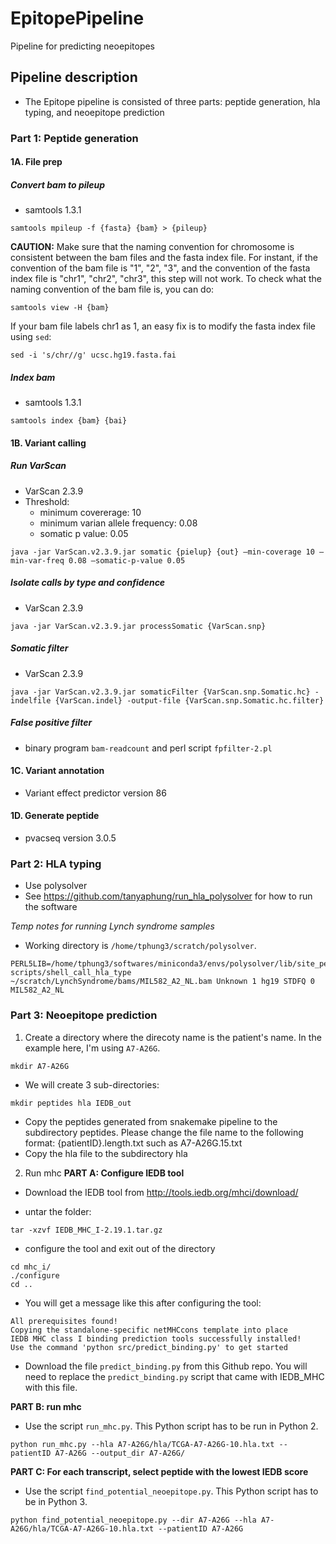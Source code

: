 # EpitopePipeline
Pipeline for predicting neoepitopes

## Pipeline description
* The Epitope pipeline is consisted of three parts: peptide generation, hla typing, and neoepitope prediction
### Part 1: Peptide generation

#### 1A. File prep
##### Convert bam to pileup
* samtools 1.3.1

```
samtools mpileup -f {fasta} {bam} > {pileup}
```
**CAUTION:** Make sure that the naming convention for chromosome is consistent between the bam files and the fasta index file. For instant, if the convention of the bam file is "1", "2", "3", and the convention of the fasta index file is "chr1", "chr2", "chr3", this step will not work. 
To check what the naming convention of the bam file is, you can do:
```
samtools view -H {bam}
```
If your bam file labels chr1 as 1, an easy fix is to modify the fasta index file using `sed`:

```
sed -i 's/chr//g' ucsc.hg19.fasta.fai
```

##### Index bam
* samtools 1.3.1

```
samtools index {bam} {bai}
```

#### 1B. Variant calling
##### Run VarScan
* VarScan 2.3.9
* Threshold:
  - minimum covererage: 10
  - minimum varian allele frequency: 0.08
  - somatic p value: 0.05
```
java -jar VarScan.v2.3.9.jar somatic {pielup} {out} –min-coverage 10 –min-var-freq 0.08 –somatic-p-value 0.05
```

##### Isolate calls by type and confidence
* VarScan 2.3.9

```
java -jar VarScan.v2.3.9.jar processSomatic {VarScan.snp}
```

##### Somatic filter
* VarScan 2.3.9

```
java -jar VarScan.v2.3.9.jar somaticFilter {VarScan.snp.Somatic.hc} -indelfile {VarScan.indel} -output-file {VarScan.snp.Somatic.hc.filter}
```

##### False positive filter
* binary program `bam-readcount` and perl script `fpfilter-2.pl`

#### 1C. Variant annotation
* Variant effect predictor version 86

#### 1D. Generate peptide
* pvacseq version 3.0.5

### Part 2: HLA typing
* Use polysolver
* See https://github.com/tanyaphung/run_hla_polysolver for how to run the software

*Temp notes for running Lynch syndrome samples*

* Working directory is `/home/tphung3/scratch/polysolver`. 

```
PERL5LIB=/home/tphung3/softwares/miniconda3/envs/polysolver/lib/site_perl/5.26.2/ scripts/shell_call_hla_type ~/scratch/LynchSyndrome/bams/MIL582_A2_NL.bam Unknown 1 hg19 STDFQ 0 MIL582_A2_NL
```

### Part 3: Neoepitope prediction

1. Create a directory where the direcoty name is the patient's name. In the example here, I'm using `A7-A26G`.
```
mkdir A7-A26G
```

- We will create 3 sub-directories:

```
mkdir peptides hla IEDB_out
```
  - Copy the peptides generated from snakemake pipeline to the subdirectory peptides. Please change the file name to the following format: {patientID}.length.txt such as A7-A26G.15.txt
  - Copy the hla file to the subdirectory hla

2. Run mhc
**PART A: Configure IEDB tool**
* Download the IEDB tool from http://tools.iedb.org/mhci/download/
 - untar the folder:
 ```
 tar -xzvf IEDB_MHC_I-2.19.1.tar.gz
 ```
 - configure the tool and exit out of the directory 
 ```
 cd mhc_i/
 ./configure
 cd ..
 ```
 
 - You will get a message like this after configuring the tool:
 ```
 All prerequisites found!
Copying the standalone-specific netMHCcons template into place
IEDB MHC class I binding prediction tools successfully installed!
Use the command 'python src/predict_binding.py' to get started
 ```
 - Download the file `predict_binding.py` from this Github repo. You will need to replace the `predict_binding.py` script that came with IEDB_MHC with this file.  

**PART B: run mhc**

- Use the script `run_mhc.py`. This Python script has to be run in Python 2.

```
python run_mhc.py --hla A7-A26G/hla/TCGA-A7-A26G-10.hla.txt --patientID A7-A26G --output_dir A7-A26G/
```

**PART C: For each transcript, select peptide with the lowest IEDB score**

- Use the script `find_potential_neoepitope.py`. This Python script has to be in Python 3. 

```
python find_potential_neoepitope.py --dir A7-A26G --hla A7-A26G/hla/TCGA-A7-A26G-10.hla.txt --patientID A7-A26G
```



